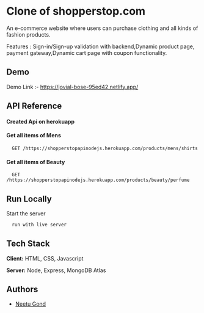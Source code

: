 
# Clone of shopperstop.com
An e-commerce website where users can purchase clothing and all kinds of fashion products.

Features :
Sign-in/Sign-up validation with backend,Dynamic product page, payment gateway,Dynamic cart page with coupon functionality.



## Demo

Demo Link :- https://jovial-bose-95ed42.netlify.app/
## API Reference
 #### Created Api on herokuapp  
#### Get all items of Mens

```http
  GET /https://shopperstopapinodejs.herokuapp.com/products/mens/shirts
```

#### Get all items of Beauty

```http
  GET /https://shopperstopapinodejs.herokuapp.com/products/beauty/perfume
```




## Run Locally


Start the server

```bash
  run with live server
```


## Tech Stack

**Client:** HTML, CSS, Javascript

**Server:** Node, Express, MongoDB Atlas




## Authors

- [Neetu Gond](https://github.com/neetugond)

